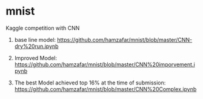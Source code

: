 # mnist
Kaggle competition with CNN
  1. base line model:
     https://github.com/hamzafar/mnist/blob/master/CNN-dry%20run.ipynb
     
  2. Improved Model:
  https://github.com/hamzafar/mnist/blob/master/CNN%20imporvement.ipynb
  
  
  3. The best Model achieved top 16% at the time of submission:
  https://github.com/hamzafar/mnist/blob/master/CNN%20Complex.ipynb
  

